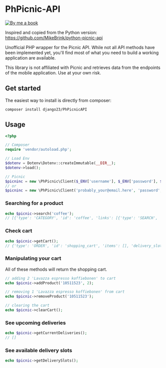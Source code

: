 # PhPicnic-API

[![By me a book](https://camo.githubusercontent.com/cd005dca0ef55d7725912ec03a936d3a7c8de5b5/68747470733a2f2f696d672e736869656c64732e696f2f62616467652f6275792532306d6525323061253230636f666665652d646f6e6174652d79656c6c6f772e737667)](https://www.buymeacoffee.com/djangoboy)

Inspired and copied from the Python version: https://github.com/MikeBrink/python-picnic-api

Unofficial PHP wrapper for the Picnic API. While not all API methods have been implemented yet, you'll find most of what you need to build a working application are available.

This library is not affiliated with Picnic and retrieves data from the endpoints of the mobile application. Use at your own risk.

## Get started

The easiest way to install is directly from composer:
```shell
composer install django23/PhPicnicAPI
```

## Usage

```php
<?php

// Composer
require 'vendor/autoload.php';

// Load Env
$dotenv = Dotenv\Dotenv::createImmutable(__DIR__);
$dotenv->load();

// Picnic
$picninc = new \PhPicnic\Client($_ENV['username'], $_ENV['password'], $_ENV['country_code']);
// or
$picninc = new \PhPicnic\Client('probably_your@email.here', 'password', 'NL');

```

### Searching for a product
```php
echo $picnic->search('coffee');
// [{'type': 'CATEGORY', 'id': 'coffee', 'links': [{'type': 'SEARCH', 'href': 'https://storefront-prod.nl.picnicinternational.com/api/15/search?search_term=coffee'}], 'name': 'coffee', 'items': [{'type': 'SINGLE_ARTICLE', 'id': '10511523', 'decorators': [{'type': 'UNIT_QUANTITY', 'unit_quantity_text': '500 gram'}], 'name': 'Lavazza espresso koffiebonen', 'display_price': 599, 'price': 599, 'image_id': 'd3fb2888fc41514bc06dfd6b52f8622cc222d017d2651501f227a537915fcc4f', 'max_count': 50, 'unit_quantity': '500 gram', 'unit_quantity_sub': '€11.98/kg', 'tags': []}, ...
``` 

### Check cart
```php
echo $picnic->getCart();
// {'type': 'ORDER', 'id': 'shopping_cart', 'items': [], 'delivery_slots': [...
``` 

### Manipulating your cart
All of these methods will return the shopping cart.

```php
// adding 2 'Lavazza espresso koffiebonen' to cart
echo $picnic->addProduct('10511523', 2);

// removing 1 'Lavazza espresso koffiebonen' from cart
echo $picnic->removeProduct('10511523');

// clearing the cart
echo $picnic->clearCart();
```

### See upcoming deliveries
```php
echo $picnic->getCurrentDeliveries();
// []
```

### See available delivery slots
```php
echo $picnic->getDeliverySlots();
```